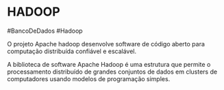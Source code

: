 
# HADOOP

#BancoDeDados #Hadoop


O projeto Apache hadoop desenvolve software de código aberto para computação distribuída confiável e escalável.

A biblioteca de software Apache Hadoop é uma estrutura que permite o processamento distribuído de grandes conjuntos de dados em clusters de computadores usando modelos de programação simples.
